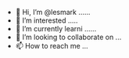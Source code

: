 - 👋 Hi, I’m @lesmark ......
- 👀 I’m interested .....
- 🌱 I’m currently learni ......
- 💞️ I’m looking to collaborate on ...
- 📫 How to reach me ...

<!---
lesmark/lesmark is a ✨ special ✨ repository because its `README.md` (this file) appears on your GitHub profile.
You can click the Preview link to take a look at your changes.
--->
